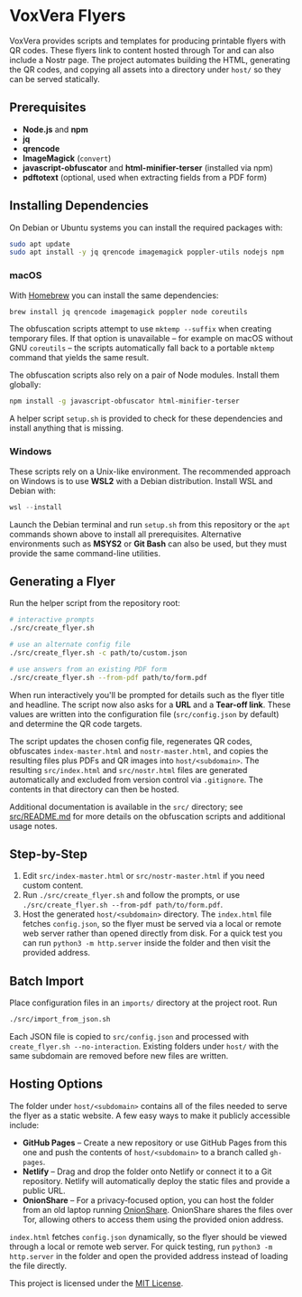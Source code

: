 # VoxVera Flyers

VoxVera provides scripts and templates for producing printable flyers with QR codes. These flyers link to content hosted through Tor and can also include a Nostr page. The project automates building the HTML, generating the QR codes, and copying all assets into a directory under `host/` so they can be served statically.

## Prerequisites
- **Node.js** and **npm**
- **jq**
- **qrencode**
- **ImageMagick** (`convert`)
- **javascript-obfuscator** and **html-minifier-terser** (installed via npm)
- **pdftotext** (optional, used when extracting fields from a PDF form)

## Installing Dependencies

On Debian or Ubuntu systems you can install the required packages with:

```bash
sudo apt update
sudo apt install -y jq qrencode imagemagick poppler-utils nodejs npm
```

### macOS

With [Homebrew](https://brew.sh) you can install the same dependencies:

```bash
brew install jq qrencode imagemagick poppler node coreutils
```

The obfuscation scripts attempt to use `mktemp --suffix` when creating
temporary files. If that option is unavailable – for example on macOS without
GNU `coreutils` – the scripts automatically fall back to a portable `mktemp`
command that yields the same result.

The obfuscation scripts also rely on a pair of Node modules. Install them
globally:

```bash
npm install -g javascript-obfuscator html-minifier-terser
```

A helper script `setup.sh` is provided to check for these dependencies and
install anything that is missing.

### Windows

These scripts rely on a Unix-like environment. The recommended approach on
Windows is to use **WSL2** with a Debian distribution. Install WSL and Debian
with:

```powershell
wsl --install
```

Launch the Debian terminal and run `setup.sh` from this repository or the
`apt` commands shown above to install all prerequisites. Alternative
environments such as **MSYS2** or **Git Bash** can also be used, but they must
provide the same command-line utilities.

## Generating a Flyer
Run the helper script from the repository root:

```bash
# interactive prompts
./src/create_flyer.sh

# use an alternate config file
./src/create_flyer.sh -c path/to/custom.json

# use answers from an existing PDF form
./src/create_flyer.sh --from-pdf path/to/form.pdf
```

When run interactively you'll be prompted for details such as the flyer title
and headline. The script now also asks for a **URL** and a **Tear-off link**.
These values are written into the configuration file (`src/config.json` by
default) and determine the QR code targets.

The script updates the chosen config file, regenerates QR codes, obfuscates `index-master.html` and `nostr-master.html`, and copies the resulting files plus PDFs and QR images into `host/<subdomain>`. The resulting `src/index.html` and `src/nostr.html` files are generated automatically and excluded from version control via `.gitignore`. The contents in that directory can then be hosted.

Additional documentation is available in the `src/` directory; see [src/README.md](src/README.md) for more details on the obfuscation scripts and additional usage notes.

## Step-by-Step
1. Edit `src/index-master.html` or `src/nostr-master.html` if you need custom content.
2. Run `./src/create_flyer.sh` and follow the prompts, or use `./src/create_flyer.sh --from-pdf path/to/form.pdf`.
3. Host the generated `host/<subdomain>` directory.
   The `index.html` file fetches `config.json`, so the flyer must be served via a
   local or remote web server rather than opened directly from disk. For a quick
   test you can run `python3 -m http.server` inside the folder and then visit the
   provided address.

## Batch Import
Place configuration files in an `imports/` directory at the project root. Run

```bash
./src/import_from_json.sh
```

Each JSON file is copied to `src/config.json` and processed with
`create_flyer.sh --no-interaction`. Existing folders under `host/` with the
same subdomain are removed before new files are written.

## Hosting Options
The folder under `host/<subdomain>` contains all of the files needed to serve
the flyer as a static website. A few easy ways to make it publicly accessible
include:

- **GitHub Pages** – Create a new repository or use GitHub Pages from this one
  and push the contents of `host/<subdomain>` to a branch called `gh-pages`.
- **Netlify** – Drag and drop the folder onto Netlify or connect it to a Git
  repository. Netlify will automatically deploy the static files and provide a
  public URL.
- **OnionShare** – For a privacy‑focused option, you can host the folder from
  an old laptop running [OnionShare](https://onionshare.org). OnionShare shares
  the files over Tor, allowing others to access them using the provided onion
  address.

`index.html` fetches `config.json` dynamically, so the flyer should be viewed
through a local or remote web server. For quick testing, run
`python3 -m http.server` in the folder and open the provided address instead of
loading the file directly.

This project is licensed under the [MIT License](./LICENSE).
